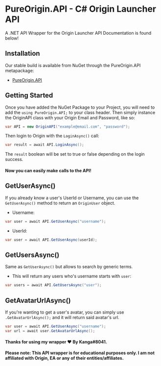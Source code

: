 # PureOrigin.API - C# Origin Launcher API
A .NET API Wrapper for the Origin Launcher API
Documentation is found below!

## Installation
Our stable build is available from NuGet through the PureOrigin.API metapackage:
- [PureOrigin.API](https://www.nuget.org/packages/PureOrigin.API/)

## Getting Started
Once you have added the NuGet Package to your Project, you will need to add the `using PureOrigin.API;` to your class header.
Then simply instance the OriginAPI class with your Origin Email and Password, like so:
```csharp
var API = new OriginAPI("example@email.com", "password");
```
Then login to Origin with the `LoginAsync()` call:
```csharp
var result = await API.LoginAsync();
```
The `result` boolean will be set to true or false depending on the login success.

#### Now you can easily make calls to the API!

## GetUserAsync()
If you already know a user's UserId or Username, you can use the `GetUserAsync()` method to return an `OriginUser` object.
- Username:
```csharp
var user = await API.GetUserAsync("username");
```
- UserId:
```csharp
var user = await API.GetUserAsync(userId);
```

## GetUsersAsync()
Same as `GetUserAsync()` but allows to search by generic terms.
- This will return any users who's username starts with `user`:
```csharp
var users = await API.GetUsersAsync("user");
```
  
## GetAvatarUrlAsync()
If you're wanting to get a user's avatar, you can simply use `.GetAvatarUrlAsync();` and it will return said avatar's url.
```csharp
var user = await API.GetUserAsync("username");
var url = await user.GetAvatarUrlAsync();
```

#### Thanks for using my wrapper ❤️ By Kanga#8041.

**Please note: This API wrapper is for educational purposes only. I am not affiliated with Origin, EA or any of their entities/affiliates.**
